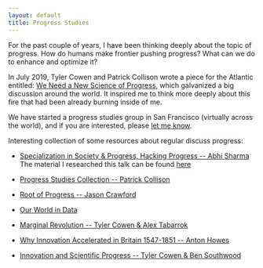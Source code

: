 ```yaml
---
layout: default
title: Progress Studies
---
```


For the past couple of years, I have been thinking deeply about the topic of progress. How do humans make frontier pushing progress? What can we do to enhance and optimize it?
 
In July 2019, Tyler Cowen and Patrick Collison wrote a piece for the Atlantic entitled: [We Need a New Science of Progress](https://www.theatlantic.com/science/archive/2019/07/we-need-new-science-progress/594946/), which galvanized a big discussion around the world. It inspired me to think more deeply about this fire that had been already burning inside of me.

We have started a progress studies group in San Francisco (virtually across the world), and if you are interested, please [let me know](mailto:abhisharma.b@gmail.com).

Interesting collection of some resources about regular discuss progress:  


* [Specialization in Society & Progress, Hacking Progress -- Abhi Sharma](https://youtu.be/6ZiQQ6Lalm0)  
The material I researched this talk can be found [here](https://drive.google.com/drive/folders/1WZwM5VNmpnvSqbjqf43dQcKtw_0RC0ds)

* [Progress Studies Collection -- Patrick Collison](https://patrickcollison.com/progress)

* [Root of Progress -- Jason Crawford](https://rootsofprogress.org/)

* [Our World in Data](https://twitter.com/OurWorldInData)

* [Marginal Revolution -- Tyler Cowen & Alex Tabarrok](https://marginalrevolution.com/) 

* [Why Innovation Accelerated in Britain 1547-1851 -- Anton Howes](https://www.antonhowes.com/)

* [Innovation and Scientific Progress -- Tyler Cowen & Ben Southwood](https://docs.google.com/document/d/1cEBsj18Y4NnVx5Qdu43cKEHMaVBODTTyfHBa8GIRSec/edit)
 
